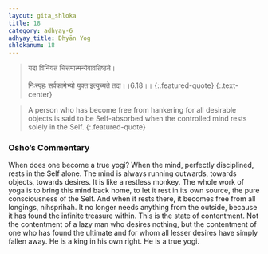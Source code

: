 ```yaml
---
layout: gita_shloka
title: 18
category: adhyay-6
adhyay_title: Dhyān Yog
shlokanum: 18
---
```


> यदा विनियतं चित्तमात्मन्येवावतिष्ठते।<br><br>निःस्पृहः सर्वकामेभ्यो युक्त इत्युच्यते तदा।।6.18।।
{:.featured-quote} 
{:.text-center}

> A person who has become free from hankering for all desirable objects is said to be Self-absorbed when the controlled mind rests solely in the Self.
{:.featured-quote}

### Osho’s Commentary
When does one become a true yogi? When the mind, perfectly disciplined, rests in the Self alone.
The mind is always running outwards, towards objects, towards desires. It is like a restless monkey. The whole work of yoga is to bring this mind back home, to let it rest in its own source, the pure consciousness of the Self.
And when it rests there, it becomes free from all longings, nihsprihah. It no longer needs anything from the outside, because it has found the infinite treasure within.
This is the state of contentment. Not the contentment of a lazy man who desires nothing, but the contentment of one who has found the ultimate and for whom all lesser desires have simply fallen away. He is a king in his own right. He is a true yogi.
